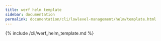 ```yaml
---
title: werf helm template
sidebar: documentation
permalink: documentation/cli/lowlevel-management/helm/template.html
---
```


{% include /cli/werf_helm_template.md %}
